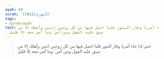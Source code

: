 ```yaml
---
ayah: 40
surah: '[[011|سورة]]'
tags:
- quran/ayah
text: حتى إذا جاء أمرنا وفار التنور قلنا احمل فيها من كل زوجين اثنين وأهلك إلا من
  سبق عليه القول ومن آمن ۚ وما آمن معه إلا قليل
---
```

> حتى إذا جاء أمرنا وفار التنور قلنا احمل فيها من كل زوجين اثنين وأهلك إلا من سبق عليه القول ومن آمن ۚ وما آمن معه إلا قليل
